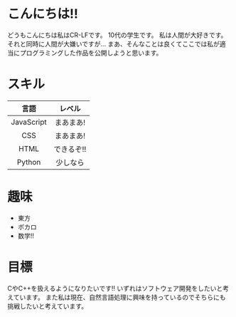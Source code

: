 # こんにちは!!

どうもこんにちは私はCR-LFです。
10代の学生です。
私は人間が大好きです。それと同時に人間が大嫌いですが...
まあ、そんなことは良くてここでは私が適当にプログラミングした作品を公開しようと思います。

# スキル

|言語|レベル|
|:--:|:--:|
|JavaScript|まあまあ!|
|CSS|まあまあ!|
|HTML|できるぞ!!|
|Python|少しなら|

# 趣味

* 東方
* ボカロ
* 数学!!

# 目標

CやC++を扱えるようになりたいです‼ いずれはソフトウェア開発をしたいと考えています。
また私は現在、自然言語処理に興味を持っているのでそちらにも挑戦したいと考えています。
